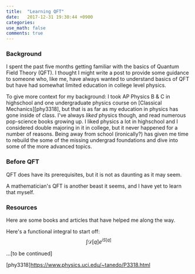 ```yaml
---
title:  "Learning QFT"
date:   2017-12-31 19:30:44 +0900
categories:
use_math: false
comments: true
---
```

### Background 
I spent the past five months getting familiar with the basics of Quantum Field Theory (QFT).
I thought I might write a post to provide some guidance to someone who, like me, have always wanted to understand basics of QFT but have had somewhat
limited education in college level physics.

To give more context for my background: I took AP Physics B & C in highschool and one undergraduate physics course on [Classical Mechanics][phy3318], but that is as far as my education in physics has gone inside of class.
I've always *liked* physics though, and read numerous pop-science books growing up. I liked physics a lot in highschool and I considered double majoring in it in college, but it never happened for a number of reasons.
Being away from school (ironically?) has given me time to rebuild the some of the missing undergrad foundations and dive into some of the more advanced topics.

### Before QFT

QFT does have its prerequisites, but it is not as daunting as it may seem.




A mathematician's QFT is another beast it seems, and I have yet to learn that myself.


### Resources

Here are some books and articles that have helped me along the way.


Here's a functional integral to start off:
$$\int \mathcal{D}[q]e^{i S[q]} $$

...\[to be continued\]


[phy3318]https://www.physics.uci.edu/~tanedo/P3318.html
